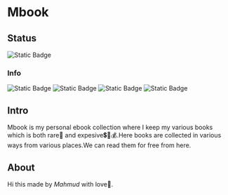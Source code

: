# Mbook
## Status
![Static Badge](https://img.shields.io/badge/Building-red?style=plastic&label=Status&labelColor=grey&color=green)
### Info
![Static Badge](https://img.shields.io/badge/python-blue?style=plastic&logo=python&logoColor=yellow)
![Static Badge](https://img.shields.io/badge/flask-black?style=plastic&logo=flask&logoColor=white)
![Static Badge](https://img.shields.io/badge/vercel-black?style=plastic&logo=vercel&logoColor=white)
![Static Badge](https://img.shields.io/badge/postgresql-blue?style=plastic&logo=postgresql&logoColor=white)

## Intro
Mbook is my personal ebook collection where I keep my various books which is both rare🔎 and expesive💲💸💰.Here books are collected in various ways from various places.We can read them for free from here.
## About
Hi this made by *Mahmud* with love💞.
